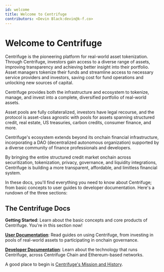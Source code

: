 ```yaml
---
id: welcome
title: Welcome to Centrifuge
contributors: <Devin Black:devin@k-f.co>
---
```


# Welcome to Centrifuge

Centrifuge is the pioneering platform for real-world asset tokenization. Through Centrifuge, investors gain access to a diverse range of assets, improving transparency and achieving better insight into their portfolio. Asset managers tokenize their funds and streamline access to necessary service providers and investors, saving cost for fund operations and unlocking new sources of capital.

Centrifuge provides both the infrastructure and ecosystem to tokenize, manage, and invest into a complete, diversified portfolio of real-world assets.

Asset pools are fully collateralized, investors have legal recourse, and the protocol is asset-class agnostic with pools for assets spanning structured credit, real estate, US treasuries, carbon credits, consumer finance, and more.

Centrifuge's ecosystem extends beyond its onchain financial infrastructure, incorporating a DAO (decentralized autonomous organization) supported by a diverse community of finance professionals and developers.

By bringing the entire structured credit market onchain across securitization, tokenization, privacy, governance, and liquidity integrations, Centrifuge is building a more transparent, affordable, and limitless financial system.

In these docs, you'll find everything you need to know about Centrifuge; from basic concepts to user guides to developer documentation. Here's a rundown of the three sections:

## The Centrifuge Docs

**Getting Started**: Learn about the basic concepts and core products of Centrifuge. You're in this section now!

**[User Documentation](/user)**: Read guides on using Centrifuge, from investing in pools of real-world assets to participating in onchain governance.

**[Developer Documentation](/developer)**: Learn about the technology that runs Centrifuge, across Centrifuge Chain and Ethereum-based networks.

A good place to begin is [Centrifuge's Mission and History](/getting-started/introduction/mission-and-history).

